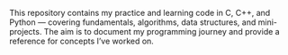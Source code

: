 This repository contains my practice and learning code in C, C++, and Python — covering fundamentals, algorithms, data structures, and mini-projects.
The aim is to document my programming journey and provide a reference for concepts I’ve worked on.
